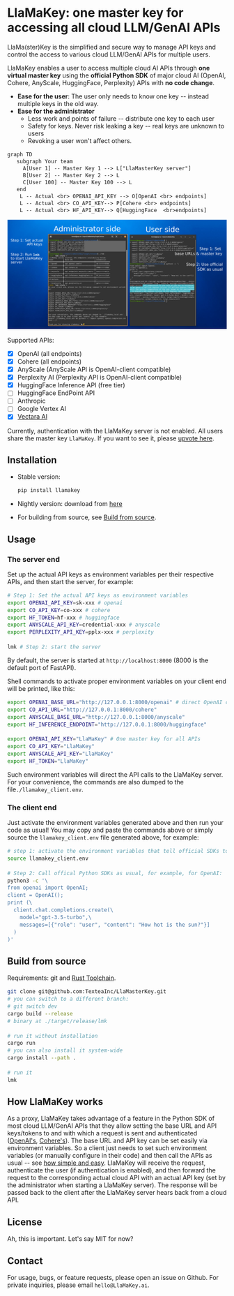 # LlaMaKey: one master key for accessing all cloud LLM/GenAI APIs

LlaMa(ster)Key is the simplified and secure way to manage API keys and control the access to various cloud LLM/GenAI APIs for multiple users.

LlaMaKey enables a user to access multiple cloud AI APIs through **one virtual master key** using the **official Python SDK** of major cloud AI (OpenAI, Cohere, AnyScale, HuggingFace, Perplexity) APIs with **no code change**. 
* **Ease for the user**: The user only needs to know one key -- instead multiple keys in the old way. 
* **Ease for the administrator**
  - Less work and points of failure -- distribute one key to each user 
  - Safety for keys. Never risk leaking a key -- real keys are unknown to users 
  - Revoking a user won't affect others.

```mermaid
graph TD
   subgraph Your team
     A[User 1] -- Master Key 1 --> L["LlaMasterKey server"]
     B[User 2] -- Master Key 2 --> L
     C[User 100] -- Master Key 100 --> L
   end
    L -- Actual <br> OPENAI_API_KEY --> O[OpenAI <br> endpoints]
    L -- Actual <br> CO_API_KEY--> P[Cohere <br> endpoints]
    L -- Actual <br> HF_API_KEY--> Q[HuggingFace  <br>endpoints]
```
![Usage illustration](assets/screenshot_annotated.png)

Supported APIs:

* [x] OpenAI (all endpoints)
* [x] Cohere (all endpoints)
* [x] AnyScale (AnyScale API is OpenAI-client compatible)
* [x] Perplexity AI (Perplexity API is OpenAI-client compatible)
* [x] HuggingFace Inference API (free tier)
* [ ] HuggingFace EndPoint API
* [ ] Anthropic
* [ ] Google Vertex AI
* [x] [Vectara AI](https://vectara.com/)

Currently, authentication with the LlaMaKey server is not enabled. All users share the master key `LlaMaKey`. If you want to see it, please [upvote here](https://github.com/TexteaInc/LlaMasterKey/issues/6).

## Installation

* Stable version:

  ```bash
  pip install llamakey
  ```

* Nightly version: download from [here](https://github.com/TexteaInc/LlaMasterKey/releases/tag/nightly)
* For building from source, see [Build from source](#build-from-source).

## Usage

### The server end

Set up the actual API keys as environment variables per their respective APIs, and then start the server, for example:

```bash
# Step 1: Set the actual API keys as environment variables
export OPENAI_API_KEY=sk-xxx # openai
export CO_API_KEY=co-xxx # cohere
export HF_TOKEN=hf-xxx # huggingface
export ANYSCALE_API_KEY=credential-xxx # anyscale
export PERPLEXITY_API_KEY=pplx-xxx # perplexity

lmk # Step 2: start the server
```

By default, the server is started at `http://localhost:8000` (8000 is the default port of FastAPI).

Shell commands to activate proper environment variables on your client end will be printed, like this:

```bash
export OPENAI_BASE_URL="http://127.0.0.1:8000/openai" # direct OpenAI calls to the LlaMaKey server
export CO_API_URL="http://127.0.0.1:8000/cohere"
export ANYSCALE_BASE_URL="http://127.0.0.1:8000/anyscale"
export HF_INFERENCE_ENDPOINT="http://127.0.0.1:8000/huggingface"

export OPENAI_API_KEY="LlaMaKey" # One master key for all APIs
export CO_API_KEY="LlaMaKey"
export ANYSCALE_API_KEY="LlaMaKey"
export HF_TOKEN="LlaMaKey"
```

Such environment variables will direct the API calls to the LlaMaKey server. For your convenience, the commands are also dumped to the file`./llamakey_client.env`.

### The client end

Just activate the environment variables generated above and then run your code as usual!
You may copy and paste the commands above or simply source the `llamakey_client.env` file generated above, for example:

```bash
# step 1: activate the environment variables that tell official SDKs to make requests to LlaMaKey server
source llamakey_client.env

# Step 2: Call offical Python SDKs as usual, for example, for OpenAI:
python3 -c '\
from openai import OpenAI;
client = OpenAI();
print (\
  client.chat.completions.create(\
    model="gpt-3.5-turbo",\
    messages=[{"role": "user", "content": "How hot is the sun?"}]
  )
)'
```

## Build from source

Requirements: git and  [Rust Toolchain](https://www.rust-lang.org/tools/install).

```bash
git clone git@github.com:TexteaInc/LlaMasterKey.git
# you can switch to a different branch:
# git switch dev
cargo build --release
# binary at ./target/release/lmk

# run it without installation
cargo run
# you can also install it system-wide
cargo install --path .

# run it
lmk
```

## How LlaMaKey works

As a proxy, LlaMaKey takes advantage of a feature in the Python SDK of most cloud LLM/GenAI APIs that they allow setting the base URL and API keys/tokens to and with which a request is sent and authenticated ([OpenAI's](https://github.com/openai/openai-python/blob/d231d1fa783967c1d3a1db3ba1b52647fff148ac/src/openai/_client.py#L95-L108), [Cohere's](https://github.com/cohere-ai/cohere-python/blob/6e035811ecbf33744a5618946371e0e548eb2e73/cohere/client.py#L86-L87)). The base URL and API key can be set easily via environment variables. So a client just needs to set such environment variables (or manually configure in their code) and then call the APIs as usual -- see [how simple and easy](#the-client-end). LlaMaKey will receive the request, authenticate the user (if authentication is enabled), and then forward the request to the corresponding actual cloud API with an actual API key (set by the administrator when starting a LlaMaKey server). The response will be passed back to the client after the LlaMaKey server hears back from a cloud API.

## License

Ah, this is important. Let's say MIT for now?

## Contact

For usage, bugs, or feature requests, please open an issue on Github. For private inquiries, please email `hello@LlaMaKey.ai`.
